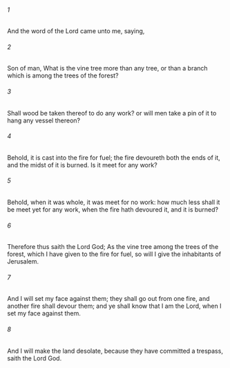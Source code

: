 ###### 1
And the word of the Lord came unto me, saying,

###### 2
Son of man, What is the vine tree more than any tree, or than a branch which is among the trees of the forest?

###### 3
Shall wood be taken thereof to do any work? or will men take a pin of it to hang any vessel thereon?

###### 4
Behold, it is cast into the fire for fuel; the fire devoureth both the ends of it, and the midst of it is burned. Is it meet for any work?

###### 5
Behold, when it was whole, it was meet for no work: how much less shall it be meet yet for any work, when the fire hath devoured it, and it is burned?

###### 6
Therefore thus saith the Lord God; As the vine tree among the trees of the forest, which I have given to the fire for fuel, so will I give the inhabitants of Jerusalem.

###### 7
And I will set my face against them; they shall go out from one fire, and another fire shall devour them; and ye shall know that I am the Lord, when I set my face against them.

###### 8
And I will make the land desolate, because they have committed a trespass, saith the Lord God.

